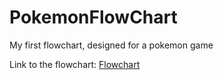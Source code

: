 # PokemonFlowChart
My first flowchart, designed for a pokemon game 

Link to the flowchart: [Flowchart](https://viewer.diagrams.net/?highlight=0000ff&edit=_blank&layers=1&nav=1&title=Flowchart#R7X1bc9tWsvWvUX1PZmFfATxG8m1OnJyM7Uwm5yUFSZDEMUVoSMq28us%2FgOQGQXTzIpnoBrChqjgiRVEEunf36tW3M3Vx%2F%2F3dLHm4%2ByW7TidnMrj%2BfqZen0kpTBSZ%2FP%2FFU0%2Frp5TRcvXU7Wx8vX5y88Sn8d%2Fp%2Bslg%2Fezj%2BDqdb71wkWWTxfhh%2B8mrbDpNrxZbzyWzWfZt%2B2U32WT7rz4ktyl44tNVMoHP%2FjG%2BXtytnpVx5fn36fj2bv2XtVCrH9wn7rXrC5nfJdfZt8pT6s2Zuphl2WL13f33i3RS3D53W%2F74x9Mfkw9f7Lv%2F%2Bef8v8nv5z9%2F%2FvVfr1Zv9vY5v1J%2B0lk6XZz2rdei%2FJpMHte3a32tiyd3%2F2bZ4%2FQ6Ld4kOFPnd4v7Sf6tyL%2F9T7pYPK3lnTwusvypbLa4y26zaTL5kGUP69fdZNPF%2BmWieJxOr38q5Jo%2FvpxkV19WT70dTybrv5E%2FWr8%2Byh%2FNF7PsSym64g1KQRQvniSX6eQ8ufpyu%2FygF9kkm%2BU%2FmmbTtHir61wX1tey%2BXBvNs%2BeH3lvneYms9t03%2Bvs6nXF362o31oi79LsPl3MnvIXzNJJshh%2F3dbRZK3qt%2BXryl%2F9LRvnn08G65P5yjqtfHJPKPeMe5d59ji7Ste%2FuFGM%2FJvKJ9k8tVSXZ6iOBqrzZ37MB%2B3Zoz0riRzWnoNa5mzrQTVba4dTjZdqnXtJdnMzTxvRJgO06dcMKNNheXRa3ZiUKXyeLonW65IFuvRbLpT7bJo%2F%2BSGXhQzep8kklxAwVnfZ%2FeVj%2FvnOv92NF%2Bmnh2R5g7%2Fl2Ghbm7aEWqjM2%2BR%2BPClu0Pt08jVdjK%2BSmi7lt%2BE8mYxvp%2FmDq1y%2B6QzXlvxPjqe3%2BSO7efR5qZ25wX2uinxNZ4v0%2B16hlv4krPsT6Z75tkFNIlg%2Fd1dBTFGwW%2FZbon2uHEMgx7fLv7rbx4jDoqsL5XaSzOdrSR44vY3dfCPAzTfIzZfIzddN3fzoGIPcaXNL7t2P9tprvQhGKv%2Fa0ozmHPkxEDMQNW1b%2BZbGIGZ8FMQcUEEjSti4u4caZ4DGCWKNc3%2BuonIXSYEbPj5OB7iwDy4IzGM1BReu%2F%2B%2Ft2yR6%2FeuX%2BG385dtr8y8znZay%2BwHTgB5%2BxEhUZHvQFECpbRuHl59v9C4ce7x%2FlIDQcU0DTBw2dlZxeatWyvuQ6e%2BovAEaMJGllTc0zb9NkqfcMsrgMlkscvEOBnqPgS7BG5uBVkCAb6bp%2FdMmKn8YJLjHwLZAgsdxvj0H5On38eLfzhvk3%2F9Z%2FNbIrB%2B9%2Fu7%2BYvHg6ewl1MFBo69ajOEVwAV1P7EjMQHfSwXcGANSUP7R0qi%2B79X2XMlnT%2F%2FeHIvi4Z8lfsofbH5t%2BajZU1IlwNHXxe09Tbp%2BmiAHc%2Fxp0uC91HGnKVe15KnysofiBfM9YFELs%2BNj7%2Fx0cidg2Rzp1ec46QGHFNPnFVx%2BnE4Lt59f9G0yRmL%2FrnPOCmpWhMCLpjhnPKITQBqIuc2vcLF9fwGMK%2B5DjvgmP61%2FcD%2B%2Bvl4Z4nQ%2B%2Fju5XL5VcXvXmpy%2Frzk%2FM6%2BL98qt8Hwtq0Y5%2F%2FppNHEM779Cbn89z3%2B62y%2FB7X%2BX3%2F7gc%2FHPJoV2sbrLvTsRCPuo2E%2FEcYi7H0cCUgxxwH0kwh9Gey%2FhmF4QYbSNlxJUlVAGBAlRXR2aJiJjFiXxVeDQTIQBscBhhcn7%2FE%2FnNzNbjLMpUgXnL40FiMgNb8yXKYLFDf31qhBoRprZq7o39gHnI9YKQZW0tx%2BGWT0trLLRTlfBBukljLJ%2Bn6fLCKtwHv0TAgLQEANEK4TQsEC2HuB6eWzu4UdhngL5L0WccJYwYblhQQpOMDgf8s4H884as7i0WcvhsL%2FwsGtNdNh13VHbkDiI1xGnkmwU48%2FKTwYlOVCQbOo243RKcpX%2BHXyN4y%2F3f%2F36eJk%2B3D%2F%2BNf65xG5MStKcJemqSggJkpqG2nBAin5VMrxOkwSLZPkmt7MCig9QYQ9UCNmZIQ2Zvd4yEzDfFaoY3H9SZkLDeptlBnJR%2FHOf3cPj0%2FXgGAE%2BiBBog2N9XN9NP04BBBXlM1ynwPCgjJbBSiOIMETZawn5KSIIYfwJUDelge5B5c%2FSlQY65TpYG2iO7Y7%2FUS0ETHVs45GWkQnF6l9ajYQpgrLZYlxkOm%2BSOVoE5C%2BcBcXKLajXN5DB7C2cRcy4tSN3frl8uR2a1Ao9pOIDoBJYQ%2BvLLY8v91XgAqTXI%2BJiIAP5n6EY6FgfiaeCaX0kpHz6G%2B3C48JedW78SbyUwU%2F5oOylIgx91ojocOhD5rShVThy7MdzG5NgKdx6vunutqT6aKYX%2FYok6GSyPFXIPchyU8X4UM95Y3xItq8SV1%2FGq18uvhfFDbzLkNpAf1EMmNbGH%2Bi7xJkPIEbY1mEYK8Ht7y%2FPAt2bbgHP4lOjHMJyIL27tPffo8Q5NEARd8rQQl%2FuSR87QgAhwiCuLofeuN8l%2Fgr4BEs5wBYXgi9dLkhYgeAh4pvvkztGdjFw962HHrljOCNHcaOhEDaYvllXg35eVYO%2Bw6tBO26KsKYd9qky7gN4QIy1pLomXFORBynmiKqZTIPiDENc4xVpTi3scn%2BJ0yaG%2FhJNnEt2l1r3G%2FODjsNfNha2ERjM5ZDSsZFHg8zgWEGDtHGQwq%2FIeuPxT2xrCR0y9McjLURodRiYKJJN2d2%2Ff774Q88WN09z%2BR%2FxqOyHi%2FPsFStCfJ5vxierEtcQREePVjWn1qcfMwzYCPK1fz084NBfHwtrmw1GMQnEyIs6hDqdMOHOQJ84Js09RiiCOYf%2B3n%2FQpscOcmJ%2FaI1Tey%2BigFKCM0sFcnbsR2JtM9uGOUGzGlPipFfBKIh0FSrlz4i4fM0OvLR89Fs6G%2Bc3vTBRjYCoY1kyERCN1hTAzYfN7V%2Fbe0%2BqxfRpMtnCZwMs2x1E8aOyGFIfvUUFooWoQILbvwlsiqOUm3JwgjqedUL8LDZIhDTpFMMEeG8ZQFEvR9tM6mM7BqxNJV0Gx6dnbHZgDeC8ZHO7nVDST7CoSDsIPCflw9hTyVPrw48dbEj6bDN4yWzoVTjbU61tFVYeSYwRPRowBGMqyd2tIAIIEnsLTrSq3X5sUTXx7fenOA9UZ9vQbUvhu%2F1Do%2BRLV7wEEQ04hPmm0EYjx5oqN9aGijhl2izPQZx2VWOEMKNSPWSs3eK0UoFi4nq%2F8sq3m0CWOPViQKil4Oq9VDZCHAQxPhUeLaKEHjrmTiwLZBHlT29%2Fhoem47ylqS%2FJjdlr5YWAFTK9Dc2g7QlDdtX3ZxToqaGGIJpXY6DauNkrVNhCShYt8VXiClpq4ry4QBYBfyqWxwcPZXbvTNpJYZQvZ%2Fl3t8V3y6cfrga0uSewbAXc9GgEHbJ1gN3pIgsRN0nz%2F53uCNm6jj6hG2NvGxfIyrW%2BBl4KRr6x4j4I0MvUNt7l92Hx1LuzAN1CzD6%2FQsihi%2BmlwFASFTEo0HsobTxyFKQI3TBosriANbXRaaKaTGWAqdHEC8vKS61Y%2BfPHJ1dBcZlMJkOD8dmeQqUWVFAI6VHzjQIDXiR%2FyACzO2L0Ll3M1yH5%2BhTZ5L44H9PL%2BcPyBtUjdDmaZKukUI6x0h4CK%2Bgg%2BYMMpyk%2BBBnQ2yCzammPjoLRdnl0fnM7E3w%2FOHCvqWavaS9rQXuel9t0ym2KxihnSk7u9Mffs%2Bj%2B64f%2Fm9x%2Fl9fvX%2F%2F9%2BIo1GHTwvYFg8HlCrOJ49DYRofhXQtd5TKPN1jB3uf2epwP16HW3KPA76XSprqoHXDVRAh8ijYBBXrnB72o55n%2F%2BOLuBttvbOK9gT%2BoyM8gcz8YmSaFShGFeX6FqblLBFGFNOMgTvf0Chgq9DbMxo4VRHbQC4B2b2BncI6gGdwkwStNIzQh8RMiiIJ4IOwCbJmRz%2BzT3XiuGY36fF93s%2BVU%2BpJMByexFMijtRopkBASk%2FYUyYA62ka5GkMuTujcePOkB40o0bCf%2FQwDvsnpSV3szcAhtURCdq8NmOaB2Ob9SXYLmJibsvXLMF58ni0WuEYMXro5FaaEXhnnLHge0QfvcsCs33t66WRz7dHqVG9PVlpCHXcPOepBaOUYktLkVpP63v9DUQqvEfSakBPffrcv5lqyGu%2FTuHIT1opY2nAOftnYJDSyRIFzbhQugryW%2Fz5PiQQhOVaxZ1NnVlSSQnDHakOdtmYIciNF0ZGljNKS4930yX6pMsngsvklvbtKrYUja%2FkgtQCpMaSM1pMK3v6BUuaFMGwEYyeuLFStf2iFfTDThp5ibFo%2FiypepqwynZ1Y8iWpPRA9GPOuIuJwKKfjftEZOcgnkZulhcKr7oTO7U0Vqz%2Fu5FDy3lvD2Iy6VlmBQPuWABUjvBYSjR%2FH779GgCcxpxNzlbMqjtj2EYdt4bS4B6L7O1zoxtFN0qF7vRfU64qyJMKxBYHf4Njp1kWI%2F39bgxqq9V76dz82f%2BPg47KraGw6gzoA2HNC8x7s73iCmOt623oKgI7Fl%2F2vv2fDp1kNNXMsU5FC%2BxSpi%2Bw%2FreQZe6HnJlk2OjM8RQF6ox3GZrdee5CCbOS6LWBe2dccTa0llaKP6fEIdyWAUxEye2G2GbYMnDgYFKaxIvbhWxzYY2ZAWoElguIfwC603hMCa3%2Bv6tCQVkqGWcEsqfv8hdn2X3%2F%2Fgc%2FHPBsVerG4zOE3dT5FBfhrLUJKmyIxXSBQ0aKASID0ULklaM0r1AWR9lQhMmoXcsYFpZ2kNNFvNji4iazsMomhvRsaG5DDP8KTt%2BIYUM6uAFPtVwNAjfbOn%2BfRyaD4Fdtx1E1UzY6XM2CC%2FgQUQb6bpffHRPyzJ0vcDWbpti9spxuPaiJ9royuyRCwzasGr0jyJzd5SoklymU7Ok6svt8sPepFNslxDXk%2BzaVphh55T1nFqlxAe6RKenJqsXv9SD%2BFekt3czNMtO494kXIfQTXkBX5jdY3Ab8D3i%2BL24RIYQSMMho%2FH4ABFmt%2F2Cq9aPCxTnMWDza8tH%2Fl4eAJweKqW%2F%2FmHx8YjW%2FmqH548yhsFgSq%2FjjpGuYolT5WXrePWfbFFfTFz9ar2ffiDv5V%2Fs%2Fo4Jz3gjqLzgqIUCtjrGAUbpOG%2F9YoRkwLIIGiBDOQPO7V2ls02HrNboh2lBZd6IGaX5PDI8pRPeasCh2gbHdCrAMzxrfrRH9yqjyHa30PaVIk2tmjfwratHntgiIKMboEHhvRnf4EoBEFatUAEkLvsa%2FOoDIEAcBRKvAQH0o6%2Fz9Mztzeqh4II4iONEbEgeKrxWgbsXAlk48Au0gegvSbHda5Mw4OIcMNWVrnKCnVJw1Y6bVsJdt8LqZoxLPASBQXPViIcQqKozBCPi5DjJpmjhWz%2BRhwRcC%2BtSC%2B6Ll8fwG6kYcwXjtwoTi6sGw7MTXEXqMYIHnLwytA7%2BHZW3fVVA0IQ8hp6si7cNTxyIOuOcJ27IjNa1%2BnTiB94aNqQsAx5VpI13zS%2BJzQqH5TFH4SB0VoJDgdGZMYc2gakduNURRXGgL8WmcM1FfWRqy%2F9LUlTiRGydgh3OQVNxgcooPa8fAAszlv1hn4Zr365%2BF4Ud%2FAuG%2BZhV3kdcMhbwQpEsBarv9BGt7IWK4IUW3%2BJGejqND8xE0FqrL%2BHAHJjKmrBIYAraXt7CEKILWULJACLij6vEMzjdFq4zPxv3ibjHiaEEZoIlwdtPjiCxFG%2FE%2FMxcA5VipZPDpD96WmJChJr4PiIWACwRsgTyxTDfhUH2NmkEfsUMQgb1dNGMW6TSH117FHIICI4UaYFtaMxjBm8mvMTgk2PQRuqGeNhqEVxF6iGWmykuzVbmDjFKhTrjs%2FujBQm0wuRY%2Fm9rbEM1ZXxMOzkOQY%2BhrNK29A3I3i3jTR41nc18BNnfuO1hA9mfku581sTRT%2BlQmieigRe%2F3HscIcfxxVgtCpD6VYMiYdhsNKzXEYryrfKv%2BYfgSRisCFGtaHXSQQwfO4viyTB2kL%2B5QBCDWtYjvJ5IqCqcJPiwDwhG9HDHKYdzJ1bIkGoJgqOnZcvGDR1MhUJhgr3410BsnWbfWeACGAPeE9TnDKEGLUNyX7hqnJ8CieFkGSuFQzFV%2FQMpDBMHYBoQ8HBXuuWKMdhIkqenIj6sbPsPvnQNP0MvwgJn1ZwB52Ykn%2Fqo3f6A7XLLmuwNo%2BhLVcY3vxhd4IcOsWAS2sLArjS9yJpVURCDnFofDnKsuuonZZdwrDVE1ZYSlBSpRTahkEcBEmYou93ybPUMMveCn5ewtRXXxkBCSCIZS%2ByFQre%2F%2F5WeMYgPWJC%2FgrPMgXtgwykAInCHf2pxDKAlc49zhMqSA5LaIqIJeDTkFxoiVQrLNFxq6H6IQQpgENuQ3%2Bk2LHEtKcygHx5Gw6CgU2qPT4Iyu16aNlBgNi0x0KwLbVG0CX01xohLHELZhYIZIuSLwySRvKpbWCQmLbjdK%2BqzW2far54X%2Bv9VW0MC3SEHRI%2BbVMTxM9G4cgYqYyMtRAhtYpAuL%2BqapsvksXjfGnRkkk6G8rbqlI0QV2KVuJ%2BgTbZg6zM6i1cEhqkd9qw6kcgK696mlMQBvJIcSvgkU%2BhW27CMZfCPW2uZNpBlvOT8yzvd3mWzh8MMDZC26AFB6OU9jAJ97kQUUoqiKjDYGuhg9jWpDCow4eGIWJ5Db0LNnukNFaKkYsgrLZxbVW6jcmVBsYVZXHw1bKi7Fsy%2BXIm7aRwwZf50%2FZ2UUpgCDOWUgvrZ18geVLaECNHEUCwvQ0xjAACCKAASGGVlDDEO3%2B87R%2BG0lD5kXtPjZ98WmdsJYAegl37WRnNbgPYqB0A1sYqHkUl3%2BnoEjJg0tcVO53VF2BnbNm9SqYUMM1cotW7dZP3etblAE93wtNNlMEIT2OP4amNkSZ7WgetIOvnEUKyYcwuAFa2pkGEdGr%2F5uaHEEwyAcdUByNRqRWgdXZK9hQBtWS0ZKlZB1v6paKaNKiBpbKGGGMpSBz9o0BWy5bSSXKZzZJFtraAA8LCOZA2ICzlUY2BDAGRzo%2BwIAd1W0zjX2QHzlHXGUHEj2IzpWgZQeXT0mRdrzSwkWI%2FDrDW4%2BIuy5aVBvPcp%2FVyL4WO6kch4ifH3drJodr0ED6kYtaEFrXWGqupE8G6r9FGd7VCajUqygTCwEQFEV%2B3JYqaflWQfl0VISfLX75M8lsyFCBviTCuH2zDXxqATBLoLxYSOgAiYC8OQOYIvNvEBmly%2B4hsf%2Bk6GBLGgfC9kiBGQ9qjOhlRXu3Gh7AT4UwbdHhBhNZUIELF9UOn6rJsGja4NvlBwk3BxJqEyUuPNeQaV8DwZjybLxw0HJDhXmSo2CevS6%2Bm66gIWEbuNSjlJES%2FTCVVdk0YSmd4lf4dfI3jL%2Fd%2F%2Ffp4mT7cP%2F41%2FvmVHCYCtE0pYsCWg3CjYaVAwsGz8II%2BJp8kl%2BnkPLn6crvUuItsks2Wf1fdLL9QMe9Vc2CPZXCVTafp1WL9Qc7WxnSnnQ5GoXGzrpyA1m%2F%2Bw5Ivm5BLyY%2Bi2raa7OZmnjYEmmBG5Fu6%2FICL1erub0MZ4xaRA403P2Iy8Oj2FzGZNiImCQSwodIWd%2BnyW%2BwkdZ5OC8Ux0iCm04xPnTdI6C0Ecz%2B%2FNEPjxHEI05CtnwdqYsr6YzIOjifp74uEtazb4qC5GGL%2FxcIJUWkOua8HEu4oEi7gL9xEZmn65EIN%2B5Bx6cIKL0C9BjAyYK%2BddfXUXnkrt0OKYLghpbdC%2BSFXSdQFkLro4LrKUpmqvS24JE7Os%2F7g0Yfx%2FMCK7eNk4FnmhzChR70nwrbRgUIaxhdWTB8jDWJWLBw4mSPdVkyFgWDcURYjUkXsIQ8I8kXCgJMxIXUvrbtYwMl8vhvPBkrmKErGYLMaiPFMBAkBrygZw94%2B6BrpvECUgJIxYcguAJ7CJV5nFZEV8QJKpklnhRIBzEtI%2Bk%2FJOGU6SMm4UXttoWQiGM0PlMxzKJlWQBivCjN0WBeB5YcwPhXXA1KsDRAGFlz6Soqh0qAlxVQguwM4OIGDCqhQqIxlrSBaRcSUiQo8jDPoJKwEWAUliGnP8mIBKfZ2fJObooEUgxO14jCsSw0r9SVFlCrwCVFiphHJs5ICGhV4hCiVALscsS0rxALgyesxOyuqDI4StiZyFYfUzsrDHB2hhFUL4AjM0Q3s1h47LKHI%2BLGI%2B0xeYBFoF3XAPdJKuR0HXmAR1UIsIiQQgB%2FsltJgVzu6f4%2BW3XJ9gL1jt1oyvV85gvng9H5FtiFJhroOWEPVGJz5Y3K3%2BP3p53%2FG5%2FlJNV8%2FfHj%2F6uqV6Otw35cmfSnUDpWEMzcEILq%2BxbpJrdt%2FVwCn92n8feD0juP0Nlw7I46GKbL%2B4miE07NWksE41GpEPjJKZA5alSCwlLiJIlIH7SpBBgETZTAVtS9EllReLDepPy6XXbwuLm9whPscoXW3kM8RdqlBtZPhm4uUDodvhgpIy1ipkdnWRSmoMw5M61l4HYQmC5aEsCMTlF%2BiJm5dR3ZNixtZxrCKnN4UZm4InVCPEQV1sbFPAlTIEM8%2Bh06IqZTsSQi3xMiLJIQILBCB5p7HqLSP9Xv65B0bu0sioNAl8TA5pXlyG77IWAnkYJPjEljdN5RF7C2LQITWAlTi095T1Doq9sw8Mui7v6hEtROVQE7Om%2BKI4%2BRBXB7h5qZ7BSEomSxTl7qIc%2BMYV74MLaCwrDOQ3PcNVCZ0V0tsrCHfKcOR0DIy4epfWiUxkA07T5NFaaR37cb0F3jKOAJHPceiITfwRPYy9Bd44vY2hkKgRT1Mixc7t%2BldGUVkcpU0wOSKeNvk2pjYMfNUJHSvD5tMS1BzEmpqXww3I19k9w%2BTdJHLXQavc9s4%2BOG9fjiH3Px%2B2KcuXSUVYl41rCYh9sN9LSY5uYWlWvqoVBCNlItx8n9rJUgiDKmtbV8L97urIzpqHVYzkEpe19nfjafFRV%2FcJbP7wS9vdUdEbfTL1qN%2BSRzPhtzhsav19wMaqSAEMogCdhnAION1kZP5dpcs0vzyik%2BbPRZPJGuT2q%2F0jLLQOmEngzg9Y%2BGMJhf7lVzsNRYAdl4gQbAn9GYUCAzjeusulA4Rl80exVlYSlHPIf82y27S%2BTwrzFay3Lm4SL4UP5iv4dkVDs86f2pMfSACKi%2FqMwOT%2Fr09MzJUMUwDueoftjPDtMive0lfF0g2zy1rjSV97fYbNR3HMi1E8kXGFhoDERtiGbvLrWLIWTafL7MH%2FxpfLbLiIuyksL6Xuce0t4ulkJNr6CD95S%2FwIo0QGvZysmvVsoNpaic07T5FzxLhAlvgXiOe1C2vGQ2ptrpLgdZHEZvRSHZAxru6isthPURdxeHRQ6HIVvtIFUukKD0a2fxLmji0Jv8fMfyCoezFXTKZpNPbpXd%2BMxkviR5YP%2BSzJ9YaMKjt8MQ%2BxblWQRo7jtgdsVfNv1K2kWuIYCqhv8cAdyrsIkDSBs6v7HcrXWdApYaFnVJhzoGWA41Yt%2Fp1iIBz%2B9GaX%2FUYY9ZTmpGRsRY5ntBh4LKiVHgw5okx0AK1YNCSpUYoPQrLLhzh5lFBY08Wh8IM5Lo1Z4gWMIcgIuSYtyBaQLbg9ReqitjyQlV0wStvqWeHrC3V2EgRIj5Zho1ZWPH27uHr%2FZvr6fR7kPz591X4dfr0SnSBzIUWti0DBZ2yVKk%2F%2FD4LKq2KQlhAHEVqlLt0rUScGydNDPQiSBWtnfjnZQFLHq3dP4yzYbTLQcDeAk8e%2B0Q6FYepdpTigLskLIaYuAM2%2FNSWN6bqixSxgSdRNeemd1wu6yCLBuFbW5J4Tp8OJvG0s6004Xhd8wx1RU0MGe6t6Rg349m8eJRuAvLgPr2%2FLMroB3%2B%2BNzLXCHdO7s89WueaHygk4gq4ExixT6nUQOzxpnwiQMoGKzkkZ%2BPeHGHjup5UwvFOTJhUQumrLvAUz5MJAXJFzJ0NjsMPCBwJwiPeboW0TgFHUDXgGfTcORaTGaSGLidPBFLLy90FUj%2BlV9myNWpAqc9Gqdb1ZZKgVPTUe9S2LuJ9VpYreST3wqO5O11%2B4CPMqyrkjJDiI1gE1V9aNr%2B1UARhCEVAekZYi55aCU3Q20RazCLs5mtbX1QgG8MouA8bulJbpR8iDqARiQqdIRhEvO%2FKd2HYxd14NkDYF0HYKGKHsD4VQGE8qwoEs38Wwyz4owwwWf1TBE%2BqCkJirzyUxT1HKarZUfx%2Bnpx3%2BqEzv7PyaJ27zC97ue5y8KnP9alKSHafKiDrV6UlVtVlVzuryzrPRIQI1FGCO1MjIFnUY7YOGWwTIWQQLdLZ02ldCST8YOuwKM9ws3UCOqatfLPzS16ICMWBMbeIJHQufY7YBGjtzT0JXakrLgKv8j6Q095EQ2wSMOB2DzEzdp%2BoBruIMKwNvbQyCEZSCxXGSgTlmmSi%2BFnybpkYFARW6RigIM2t6t57rbsG%2FbhqutunYWnAlgeoN5tYie1MbWplAC5Lj8qDRSTA0SHc44zff5g3qAYK77Aj1PmAAPFxiByIwwFYIdzjcCDQ0ciGdSFEzIdBsabQu0PWO6EQ5NBt%2FaTqkBZsOK5tAKAt0QmpVF0n8meQShwqBTlQGjyg0BoTFEho%2BlXIDUSVV1kFW48EtOX2vbAN9PPyQ4%2BLo5TcJuMeZthkWbRSCsIIbiSqfFquKpUIEXNkuE8DkmFL8gMQPM4Ln%2FL%2BlyC%2FruBj4eVzodwn8zu4dOBdWpycj4%2FTaWHoi22KWSFG%2FGXLQC%2BYpMl1Ovt%2Fxe7Fm%2BRrNlslh%2B6z3FuD31t9nsUs%2F41CNPn5uc%2BWn%2FDhbL0%2BaPK1uE53j3p1bjUgwVAPhp1b0ZjS6BZViLuftBKqUi1bFbq%2BQcrEgjZ80bz1Z90JX8h0Iq6TgCbOw5fK1uaIVEHUHgLwGlp91%2BhYfz7%2Ff3JfWO7p5bz4H0oc%2Bhv1COtUZSN1%2FpDHJ8pRGFc3tpEAN8rTPsWcoQzgbBTuoaUaRp39PQJoW6MhnK%2BPiwA6IO5DMMsWuY%2FPpk2HEUI7E1zFAszi2F852M%2BEYDmfZ68caGkY55y8ME0iinVdAsbwngTTonC6zdlAs0YxFJMyawsDbKBow2kzlKO1Syfy44%2BE07Q6AVH8kADcl%2FMIYO1HC6JhA3GoFwkopBAnOJbLbg78QGqCOyhoDvvEpp4EDLjLAi20af0Fn1KEmEXiZocsUuZcyQFePC52JfNufzCZV0%2FhucvuleXDEr8mjuzIOQK%2BRJ7lmSTBihgt2VweW68fM5a4pjCE52mIIlh1IgZRhA3iURiYKJKq2GEYNLbMeu%2BV72pxcS3WQ2xRS7OpOo1kETdOG1hYj8avI3lOG3PjqP2z1%2FvJaIfaHiEH2qAuhO3W%2FQ0qRGTrOQUrmRntkGe6OSuGCOnYaV0XeGiIcSVPxsIP%2BUpR70UylriYz13rwDQfZ4JjkNblR4MhZHX6iwZjgEJC7vqGEEZWXtD89bgo5IeDfo2sRTqejeU%2BDREPE8WLGKgG0EoDWSVqxIBUc1VyCJ8W%2BT29XexsHjp1IkFDdeu%2BbZVY9sjytwNFPoXbUkeA%2BWM3rsMysaMMckQWwhkTjERYzJBYEft1TEScB4o8jNfphA2m%2FJB7X3etMF7%2FOM6fg77Q31hdWoiV2GP1yKNYXRqN1EOwh%2BuRl%2BG6BT2iEftYiMircD2EZC%2F7UeBp5eZFC2SxegSqgsK6JJtGCzBWX0Xh5%2BOrp6vJsuYve3zo46YJGcXHHDdagxcP4dtRZzQmQ%2FRR0b9aGZQAWsbqm2AaPrGxh%2FEbmbRVEAGLbInlC%2BO3P9Llh1xympelXZ4vslkKzbLH4VwEhBcF3OFc7FM4B%2FFMZNHadlIMG%2FsURKjAtQZuLFjEXAIWIyAzcwbt%2FJBB6yHOjLER%2BLQ4E6tPzbJlgu4yXXxL0ynMs%2F10NSskluVPBL8kV1Vv1DehKdjiGyKTwokXbAU8s8JZsV%2Fprgkm54ViFFS%2B6qkaRQwFReAh1ieUdwjwoiaXMBy48j4pih7eum15l0lxHwaYXxmqBto9DDvMFwEM2%2FoLMoUGfQaKu%2BNGBDBr866wDvnfOqvOCp4%2Fzm76B1jyUwFEgoxXpwYs7Zuz1pwEYPpGcy%2BXEYGH%2BRsRkCVwypkZfAjCTRgdJNyMhOtD1404smArvz%2FJU%2BVla8u0B49C%2BkytQczbZ3y%2B2u%2Fk36w%2ByYmBK%2BR0vlVo6s%2FZNyRl6DFohdx0C0CrgNEHt3umGoOKTwTjd9gCFlBvuNJVx90CPVtdB7BSqCMFQoxhhVfjmqE%2FkYidIj4Tw8Lu42CRa7hrnjqDOY1izjff7JrSJngFg8nkLRWAL4J44ml5sbvGE5WM6dCRXjPpoCNdsA8%2BFcKnHdwxmBAluAc9CuHjEm7EbWENH7QAU0LI32OAqaxq3VmQHs4oElJSgQcNeC0ZE4MHyTNDf5p%2F7H9XH1SCiOLhJopYPmpJGOE0YyWUva%2B0p9ahHzzIPOmOzm2jJDz8cT1FooUyozxCFOum6PgoS%2FBsNh1aHe042N1sOvywtd9piE134hiGbB0HIjQMR%2FlDGulTqTfi09m5c%2Bll364GMY1ib2MrgcGuGUDLGhya%2BT8uuuiV0GHpojh2ttpJhv%2F8Mblb%2FP708z%2Fj8%2FyWma8fPrx%2FdVWijy7Q9BVsdRCKvRx8obeJqr5VBXUbrUoi6vRxF3qpmlMjgkEj6hqh6%2FiWXCNgxcEWiT8A3VobSn0oh4rdMFcKoIuKEMYqvYW5KqjPc1KUK5rQ2w%2FLEXrP22OeDIn3QkQMbqHqycUAY43%2BkvZKQzNkoBkiPQYCwvr2Ygsaqg%2B9TzEVtrD1kIQcWzCVQrd5eAqvSpg6NaGD5srj913qLl4V9ZYew00D4wN2uIlUxPbY01oEcHJ7Wog4%2Bwv495gstvsP8worWvunfjLaytZrkLXAeiWaYrRxIewntN%2Fmdp%2BIz7YQ%2BHZf5FF93IaKW8Bne9S9qhRwPCEypYbU8DGVZb0Iz7e80Ae%2Fv2vBVet88BeuAyv6Mh88q8AzFuVFVT691gvdzK7kZ9f6KF1vvc9xdFzVs6N%2BR8m4pps%2FVuuz9%2BbumO%2F4OU0KuDDLhb5ED3fj6zR7XECX73GUCqp%2FVIiNuqBNivD0qPHaiZO7hZ3cIoCHtrkKYjzr0u8ScWb5hoB3Conl6651l1ke5hkciNFVhFWd0dpgSJT0mCk0GkgA2ddBG7BBkqTHAoBOqTRjbAJganNh9VIhlZcC83k2VpDKSw39LS3TCVNvrlaGWif2NPJenw0ldYeRi8WoZlLkoiAp0F%2BmGfpNQ9g6gt9%2FmGPuf1Gdre8izSFlBORAWlSnYBTWYwAZgajXWigA2oPgUQ%2BbCkFVI3sEpZAhxl6Mf1PRUeEsbdJf8YRTnasxVVRwWwdAS6ypvU3TLU28dcedKTJ1OnEwiahOXo76Y2cehlNDyegeux1DUoQ%2FnIJlv72umNOwPyZCqEha56lhTNVfKBnD6inuslHtUyyFnAD2WEojnXqVktHXY6z2s5ma0RCClu4bPQEKeMJjI4bmakbd9sUuwMMu1qa5krODsNKFBS2Bla6JYwglj5MvQShZ7%2FRQSgXYqu%2FTB5Y3H6z4Gv9j%2FJ%2Fkc3oezP%2F7i%2F706RVvXHm02eiqvBWY%2FaoUcaZOQ3JvHVquqz4%2Frqs%2Bh%2FByIzWQrVOUk95wOfrUFxKqsC4A7gkYBkaWPQ%2FvQaJCx%2FI4pNtYeG986gqNjDpCALSHwKcBJDoAJf%2F8VqhFtVh9jPRckcHhSO%2FkywB%2FSC%2BQ%2Ftwh0tsj3%2BYjPTi9SKna2zSM%2FA0sjMaRf%2FDT9T0GYfyNALSAcRt7BGDg9st%2BI1AF6HV%2BBGo9SjAhp4AdgVrpEwLVoGqVHYG6bZltQKBt7gawVGvytHZBQakk5fZMIqQR8uiEJ%2FINoRFobg3i3mutGN23hfTyp35J5rk5vUyKNxnwYykzA9E%2FO34MfYIucNCGRFqFST1nCKFLbuu%2B5M%2FcZLMDR6nzWB4OecRWPNNi%2BRAGVD3GknZ3KpLtRCAlk8mXopZojCQkO38GYOsNJgHaMxDBM9Bbp6AE8MqWu%2Fcmgkfg3bJGL0jy%2F37LFfU%2BK4rsVoV7fTsSSsLWCvYGnNin2b8yljDVzlzDGvOUrT0vnHxpfut5kjw8Vn0NKg8mrOKTJ6x21TxJEK82uHkXv9YOzWpknckviXRCgoYdqamH8sPo631SVLl%2FSr%2Fmd%2FMu%2F%2B48Ke7DQGNUxBYC58A%2BcCuGNSj9RawQH7HTGDEsRPQJHknt8CGbAHhrgM66UutBh3gMRDxBROrdRCA7gJk7K2AFBFxWx1LBF8jTDKNC9zhOBUr4JTJniHipkPtrXrhOBXaEKymZmQUR8HbEdSYyFMHJOxl3Ok9wUgNiukAEvDUtnUFUhFoRwvwtOaTaM5%2Fv%2BmwYynJ4xGIbXK5PHUMITFXsHtcnugb6sjJ1xScAZIlcZcwoOqm383lFCzK9wbGr3Zrb5hf4VG%2BiQhiBscN%2Fpv3dzKDt5LPudoG2CJ66kBjKu8W9g4QbkXAMWmLpYTmsmFm3tQ2AvNZADmMofkAupE9OEI7oa4ET9Ckkgi4JW%2BtMLADYTlGd0fdHkt%2Fem2UZOM2gvgiios5HAJvt3ZuTh8xmpF7uLGA03OseXhUBAxgcK4bmAjHhYb%2BaEFSjD%2BCSWxmThwE8NRK%2BSBgQjTIizoeXF1uxpL%2FPl7w8XirvcRwAc%2BEBVmRPHAdAMuz3yoji3jlCU4%2BcZczPSCJ7wfsbCuj6MUAlQBsKOOPrRzSMuA3NLgEPd2wLKfmQgq3LsmmkIHm7Qc46U91BpxUGtIOE1BGCu9iK5f1HwaUUUXjwecm%2BBO9mBXAYoOQeKCnRhWm0UBJZwd5fFIMYVO42fiEhq3WRLE98Or3KDWlxd4uPNynCswfX09w7iK8A72GR6g9qiO9Tu44CY0ZkyI%2FxWzSzt9U1x5KuYQcE4%2BSo1OmgX3EHmYRB%2FTADwkQZrsIFfkwf0mFeWlVcFgQELcCVyIL2%2FuJKxCSy40q%2FNrODgskWYBe1a52gV8De1rvw2wDsFVpF4l3QFQG7hZ0aatkMQ5KPA4SKLGUtbH2Qg2huiq54e%2Ffw9f7N9XT6PUj%2B%2FPsq%2FDp9atGuvcM0dEXk8GQf1JnuaokG%2FIEk3tdXXuzQdnicA5DCjkxdaOzb4IXyarCmhTIQ3LvIhYKdAtXON%2FQgdR4PSYmIwpHAFIgI9X1elTmA1U%2B5TCzZWUDvP4wVWMDI88AmPEMvBxboXZFUsMICNrJBWIFeKk8NhK%2Fy1mEwCipfwCA3t6Bl34UPLXPPzx%2BSQklUeD7tXFUWkKDsvtOnxdsaA%2FKKWQCe7T1EquOwnkVaAI%2BEUpWWxWKTaP6%2Fi8n4%2FpKqazGGfFr3RR8CNlsduw%2FhJF2LePAGo7c36%2FTC%2B1WhZHaT%2F5N7f0SI%2FROSiJWuG0kRhUeG2C41cHop8RSyr%2Fll930DZc6NhwVuJEHzY%2FB1vRtWxEE8CgMTRTLHnrF2reFEcYEYwkJS%2BVsVA8thm5t2ufdqj3LlQ2i4kV0MrX6McNzlkKkt51wP%2BE9n9j0qfpdgraaICcep4PcfhufrBV7bJ2kFXXtbh4G5NmxVCG3WwafadwmqlERIOHwSFwBr6XunMSlVpbQE0zqErR%2FIptlpyaklDVZL9UhLrEuml1qiiTNYyMCIHVOzBtC6F7RaLKNBC1p9mjshwXYgYa3g9cvI2Ik1aK0co94jVuj4sHCOFLFKWG%2FfZ8SqQmCddMSMWV1AOaCRZ5dXaD400uCKWfRaXW%2FYENm0V0tAP77Q1HU3kJz7mCZXd8tC7sVd4XDfTK8HxHoAsWqkE5EascIEeH8RK%2BaXFTeXpGDM8C5zKHV1ltLiLK2S0f8aXy2y5VV9zBLkhHUevdoYppLQWjVS%2FOpVx67UILLT7KeEdcFhl3GJa3VuHpeIen0XOS5RhlNLtmOcYNASHL3Wq8aFIeblkeb%2Fddn4U36bimsc5z8a0Ov%2BkIMfuyIdpf3FrmA%2BnjBIHprWJ8M09KqAOelnAXN%2BCoDpQlg9YmQK00eb8OE3R3IHH9Lk9rGH88dlOY5qL1ZtTCY%2F%2F%2F3xvw%2B33%2F7Kfst%2BGZ9fLT49vn14BSO6s4IAd%2BJ4O8m%2BXdwls9zj5BasKIRW578UF3Uzns0LN3STv%2BBq9YL8AwTXuRW6nS65lZus8E%2FJWSV%2FEdwu65Nxq3dAojtu97GS2imWWsUGMgy7bCv6QYHkD2dZtqgChPwq737JrtPiFf8f)
